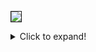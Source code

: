 <style>
  img { text-align: center; margin: 0 auto; border: 1px solid; }
</style>

![](foobar.jpg)

<details>
  <summary>Click to expand!</summary>
  
  ## Heading
  1. A numbered
  2. list
     * With some
     * Sub bullets
</details>
